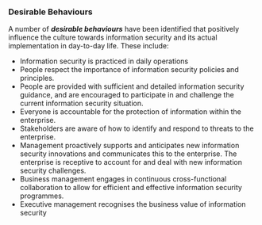 ### Desirable Behaviours

A number of **_desirable behaviours_** have been identified that positively influence the culture towards information security and its actual implementation in day-to-day life. These include:
* Information security is practiced in daily operations
* People respect the importance of information security policies and principles. 
* People are provided with sufficient and detailed information security guidance, and are encouraged to participate in and challenge the current information security situation.
* Everyone is accountable for the protection of information within the enterprise.
* Stakeholders are aware of how to identify and respond to threats to the enterprise.
* Management proactively supports and anticipates new information security innovations and communicates this to the enterprise. The enterprise is receptive to account for and deal with new information security challenges.
* Business management engages in continuous cross-functional collaboration to allow for efficient and effective information security programmes.
* Executive management recognises the business value of information security

